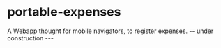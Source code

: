 # portable-expenses

A Webapp thought for mobile navigators, to register expenses.
-- under construction ---
